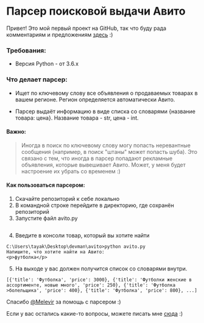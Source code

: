 <h1>Парсер поисковой выдачи Авито</h1>

Привет! Это мой первый проект на GitHub, так что буду рада комментариям и предложениям  [здесь](https://t.me/TanyaKulagina) :)

<h3>Требования:</h3>

* Версия Python - от 3.6.x


<h3>Что делает парсер:</h3>

* Ищет по ключевому слову все объявления о продаваемых товарах в вашем регионе. Регион определяется автоматически Авито.

* Парсер выдаёт информацию в виде списка со словарями {название товара: цена}. Название товара - str, цена - int.


<h4>Важно:</h4>

>Иногда в поиск по ключевому слову могу попасть неревантные сообщения (например, в поиск "штаны" может попасть шуба). Это связано с тем, что иногда в парсер попадают рекламные объявления, которые вывешивает Авито. Может, у меня будет настроение их убрать со временем :)

<h4>Как пользоваться парсером: </h4>

1. Скачайте репозиторий к себе локально
2. В командной строке перейдите в директорию, где сохранён репозиторий
3. Запустите файл avito.py

```$ python avito.py 
```

4. Введите в консоли товар, который вы хотите найти

```
C:\Users\tayak\Desktop\devman\avito>python avito.py
Напишите, что хотите найти на Авито:
<p>футболка</p>
```
5. На выходе у вас должен получится список со словарями внутри.
```
[{'title': 'Футболка', 'price': 3000}, {'title': 'Футболки женские в ассортименте, новые много', 'price': 250}, {'title': 'Футболка >болельщика', 'price': 400}, {'title': 'Футболка', 'price': 800}, ...]
```
Спасибо [@Melevir](https://github.com/Melevir) за помощь с парсером :)

Если у вас остались какие-то вопросы, можете писать мне [сюда](https://t.me/TanyaKulagina) :)